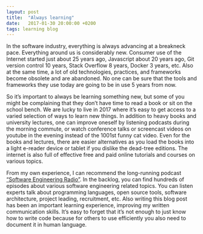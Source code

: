 ```yaml
---
layout: post
title:  "Always learning"
date:   2017-01-30 20:00:00 +0200
tags: learning blog
---
```


In the software industry, everything is always advancing at a breakneck pace. Everything around us is considerably new. Consumer use of the Internet started just about 25 years ago, Javascript about 20 years ago, Git version control 10 years, Stack Overflow 8 years, Docker 3 years, etc. Also at the same time, a lot of old technologies, practices, and frameworks become obsolete and are abandoned. No one can be sure that the tools and frameworks they use today are going to be in use 5 years from now.

So it’s important to always be learning something new, but some of you might be complaining that they don’t have time to read a book or sit on the school bench. We are lucky to live in 2017 where it’s easy to get access to a varied selection of ways to learn new things. In addition to heavy books and university lectures, one can improve oneself by listening podcasts during the morning commute, or watch conference talks or screencast videos on youtube in the evening instead of the 1001st funny cat video. Even for the books and lectures, there are easier alternatives as you load the books into a light e-reader device or tablet if you dislike the dead-tree editions. The internet is also full of effective free and paid online tutorials and courses on various topics.

From my own experience, I can recommend the long-running podcast [“Software Engineering Radio”][se-radio]. In the backlog, you can find hundreds of episodes about various software engineering related topics. You can listen experts talk about programming languages, open source tools, software architecture, project leading, recruitment, etc. Also writing this blog post has been an important learning experience, improving my written communication skills. It’s easy to forget that it’s not enough to just know how to write code because for others to use efficiently you also need to document it in human language.

[se-radio]: http://www.se-radio.net/